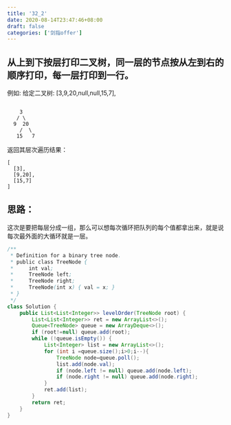 ```yaml
---
title: '32_2'
date: 2020-08-14T23:47:46+08:00
draft: false
categories: ['剑指offer']
---
```


## 从上到下按层打印二叉树，同一层的节点按从左到右的顺序打印，每一层打印到一行。

例如:
给定二叉树: [3,9,20,null,null,15,7],

```

    3
   / \
  9  20
    /  \
   15   7
```

返回其层次遍历结果：

```
[
  [3],
  [9,20],
  [15,7]
]
```

## 思路：

这次是要把每层分成一组，那么可以想每次循环把队列的每个值都拿出来，就是说每次最外面的大循环就是一层。

```java
/**
 * Definition for a binary tree node.
 * public class TreeNode {
 *     int val;
 *     TreeNode left;
 *     TreeNode right;
 *     TreeNode(int x) { val = x; }
 * }
 */
class Solution {
    public List<List<Integer>> levelOrder(TreeNode root) {
        List<List<Integer>> ret = new ArrayList<>();
        Queue<TreeNode> queue = new ArrayDeque<>();
        if (root!=null) queue.add(root);
        while (!queue.isEmpty()) {
            List<Integer> list = new ArrayList<>();
            for (int i =queue.size();i>0;i--){
                TreeNode node=queue.poll();
                list.add(node.val);
                if (node.left != null) queue.add(node.left);
                if (node.right != null) queue.add(node.right);
            }
            ret.add(list);
        }
        return ret;
    }
}
```
